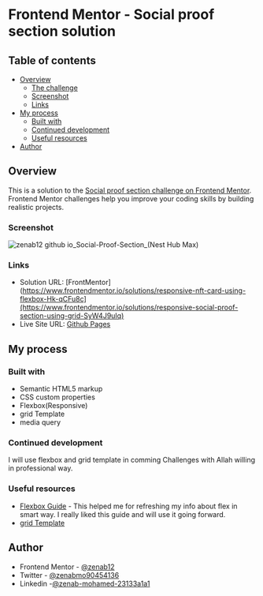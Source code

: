 # Frontend Mentor - Social proof section solution 

## Table of contents

- [Overview](#overview)
  - [The challenge](#the-challenge)
  - [Screenshot](#screenshot)
  - [Links](#links)
- [My process](#my-process)
  - [Built with](#built-with)
  - [Continued development](#continued-development)
  - [Useful resources](#useful-resources)
- [Author](#author)


## Overview
This is a solution to the [Social proof section challenge on Frontend Mentor](https://www.frontendmentor.io/challenges/social-proof-section-6e0qTv_bA). Frontend Mentor challenges help you improve your coding skills by building realistic projects.


### Screenshot
![zenab12 github io_Social-Proof-Section_(Nest Hub Max)](https://user-images.githubusercontent.com/78083890/170581354-904d64ab-4af8-4697-9661-4ae91cfb3c52.png)


### Links

- Solution URL: [FrontMentor](https://www.frontendmentor.io/solutions/responsive-nft-card-using-flexbox-Hk-qCFu8c](https://www.frontendmentor.io/solutions/responsive-social-proof-section-using-grid-SyW4J9uIq)
- Live Site URL: [Github Pages](https://zenab12.github.io/Social-Proof-Section/)

## My process

### Built with

- Semantic HTML5 markup
- CSS custom properties
- Flexbox(Responsive)
- grid Template
- media query

### Continued development
I will use flexbox and grid template in comming Challenges with Allah willing  in professional way.


### Useful resources

- [Flexbox Guide](https://css-tricks.com/snippets/css/a-guide-to-flexbox/) - This helped me for refreshing my info about flex in smart way. I really liked this guide and will use it going forward.
- [grid Template](https://css-tricks.com/snippets/css/complete-guide-grid/)


## Author

- Frontend Mentor - [@zenab12](https://www.frontendmentor.io/profile/zenab12)
- Twitter - [@zenabmo90454136](https://twitter.com/zenabmo90454136)
- Linkedin -[@zenab-mohamed-23133a1a1](https://www.linkedin.com/in/zenab-mohamed-23133a1a1/)




